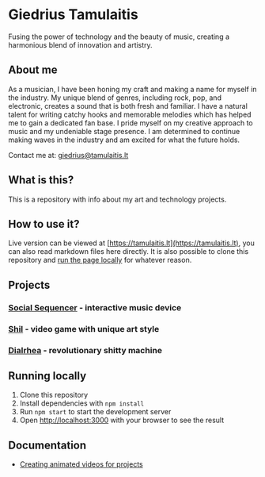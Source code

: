 # Giedrius Tamulaitis

Fusing the power of technology and the beauty of music, creating a harmonious blend of innovation and artistry.


## About me

As a musician, I have been honing my craft and making a name for myself in the industry. My unique blend of genres, including rock, pop, and electronic, creates a sound that is both fresh and familiar. I have a natural talent for writing catchy hooks and memorable melodies which has helped me to gain a dedicated fan base. I pride myself on my creative approach to music and my undeniable stage presence. I am determined to continue making waves in the industry and am excited for what the future holds.

Contact me at: [giedrius@tamulaitis.lt](mailto:giedrius@tamulaitis.lt)


## What is this?

This is a repository with info about my art and technology projects.


## How to use it?

Live version can be viewed at [https://tamulaitis.lt](https://tamulaitis.lt), you can also read markdown files here directly. It is also possible to clone this repository and [run the page locally](#running-locally) for whatever reason.


## Projects

### [Social Sequencer](src/projects/social-sequencer/social-sequencer.md) - interactive music device
### [Shil](src/projects/shil/shil.md) - video game with unique art style
### [Dialrhea](src/projects/dialrhea/dialrhea.md) - revolutionary shitty machine


## Running locally

1. Clone this repository
2. Install dependencies with `npm install`
3. Run `npm start` to start the development server
4. Open [http://localhost:3000](http://localhost:3000) with your browser to see the result

## Documentation
- [Creating animated videos for projects](docs/creating-videos.md)
